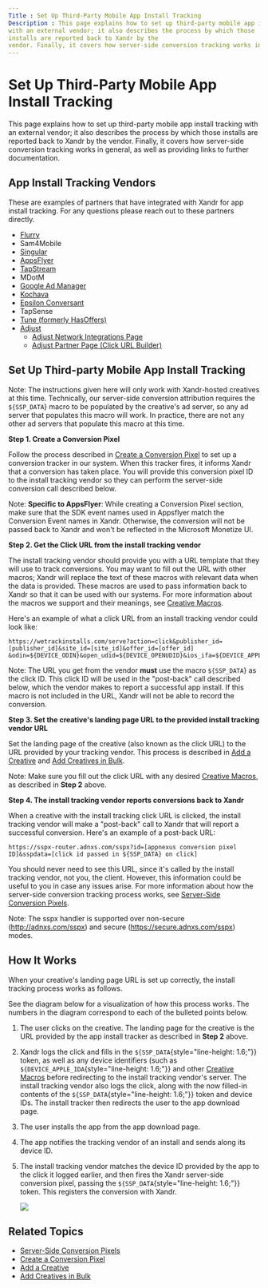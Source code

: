 ```yaml
---
Title : Set Up Third-Party Mobile App Install Tracking
Description : This page explains how to set up third-party mobile app install tracking
with an external vendor; it also describes the process by which those
installs are reported back to Xandr by the
vendor. Finally, it covers how server-side conversion tracking works in
---
```



# Set Up Third-Party Mobile App Install Tracking



This page explains how to set up third-party mobile app install tracking
with an external vendor; it also describes the process by which those
installs are reported back to Xandr by the
vendor. Finally, it covers how server-side conversion tracking works in
general, as well as providing links to further documentation.



## App Install Tracking Vendors

These are examples of partners that have integrated with
Xandr for app install tracking. For any
questions please reach out to these partners directly.

- <a href="https://www.flurry.com/" class="xref"
  target="_blank">Flurry</a>
- Sam4Mobile
- <a href="https://www.singular.net/" class="xref"
  target="_blank">Singular</a>
- <a href="https://www.appsflyer.com/" class="xref"
  target="_blank">AppsFlyer</a>
- <a href="https://tapstream.com/" class="xref"
  target="_blank">TapStream</a>
- MDotM
- <a href="https://admanager.google.com/home/" class="xref"
  target="_blank">Google Ad Manager</a>
- <a href="https://kochava.com/" class="xref" target="_blank">Kochava</a>
- <a href="https://www.conversantmedia.com/" class="xref"
  target="_blank">Epsilon Conversant</a>
- TapSense
- <a href="https://www.tune.com/" class="xref" target="_blank">Tune
  (formerly HasOffers)</a>
- <a href="https://www.adjust.com/" class="xref"
  target="_blank">Adjust</a>
  - <a href="https://docs.adjust.com/en/network-integration/" class="xref"
    target="_blank">Adjust Network Integrations Page</a>
  - <a href="https://partners.adjust.com/index.html" class="xref"
    target="_blank">Adjust Partner Page (Click URL Builder)</a>





## Set Up Third-party Mobile App Install Tracking



Note: The instructions given here will
only work with Xandr-hosted creatives at this
time. Technically, our server-side conversion attribution requires the
`${SSP_DATA`} macro to be populated by the creative's ad server, so any
ad server that populates this macro will work. In practice, there are
not any other ad servers that populate this macro at this time.



**Step 1. Create a Conversion Pixel**



Follow the process described in
<a href="create-a-conversion-pixel.html" class="xref">Create a
Conversion Pixel</a> to set up a conversion tracker in our system. When
this tracker fires, it informs Xandr that a
conversion has taken place. You will provide this conversion pixel ID to
the install tracking vendor so they can perform the server-side
conversion call described below.



Note: **Specific to AppsFlyer**: While
creating a Conversion Pixel section, make sure that the SDK event names
used in Appsflyer match the Conversion Event names in
Xandr. Otherwise, the conversion will not be
passed back to Xandr and won't be reflected in
the Microsoft Monetize UI.





**Step 2. Get the Click URL from the install tracking vendor**

The install tracking vendor should provide you with a URL template that
they will use to track conversions. You may want to fill out the URL
with other macros; Xandr will replace the text
of these macros with relevant data when the data is provided. These
macros are used to pass information back to
Xandr so that it can be used with our systems.
For more information about the macros we support and their meanings, see
<a href="creative-macros.html" class="xref"
title="You can insert creative macros into your creative third-party tags, impression trackers, landing page URLs, and third-party pixels for reporting and optimization purposes.">Creative
Macros</a>.

Here's an example of what a click URL from an install tracking vendor
could look like:

``` pre
https://wetrackinstalls.com/serve?action=click&publisher_id=[publisher_id]&site_id=[site_id]&offer_id=[offer_id] &odin=${DEVICE_ODIN}&open_udid=${DEVICE_OPENUDID}&ios_ifa=${DEVICE_APPLE_IDA}&ref_id=${SSP_DATA} 
```



Note: The URL you get from the vendor
**must** use the macro `${SSP_DATA`} as the click ID. This click ID will
be used in the "post-back" call described below, which the vendor makes
to report a successful app install. If this macro is not included in the
URL, Xandr will not be able to record the
conversion.



**Step 3. Set the creative's landing page URL to the provided install
tracking vendor URL**

Set the landing page of the creative (also known as the click URL) to
the URL provided by your tracking vendor. This process is described in
<a href="add-a-creative.html" class="xref"
title="You can add a creative by either uploading a spreadsheet or the creative files directly from your computer. Only secure content is supported.">Add
a Creative</a> and <a href="add-creatives-in-bulk.html" class="xref"
title="You can add multiple third-party, hosted, and native creatives to the Creative Manager simultaneously by either uploading a spreadsheet or the creative files directly from your computer. Only secure content is supported.">Add
Creatives in Bulk</a>.



Note: Make sure you fill out the click
URL with any desired <a href="creative-macros.html" class="xref"
title="You can insert creative macros into your creative third-party tags, impression trackers, landing page URLs, and third-party pixels for reporting and optimization purposes.">Creative
Macros</a>, as described in **Step 2** above.



**Step 4. The install tracking vendor reports conversions back to
Xandr**

When a creative with the install tracking click URL is clicked, the
install tracking vendor will make a "post-back" call to
Xandr that will report a successful conversion.
Here's an example of a post-back URL:

``` pre
https://sspx-router.adnxs.com/sspx?id=[appnexus conversion pixel ID]&sspdata=[click id passed in ${SSP_DATA} on click]
```

You should never need to see this URL, since it's called by the install
tracking vendor, not you, the client. However, this information could be
useful to you in case any issues arise. For more information about how
the server-side conversion tracking process works, see
<a href="server-side-conversion-pixels.html" class="xref">Server-Side
Conversion Pixels</a>.



<div id="ID-00006cca__note_elf_mkd_vvb" 

Note: The sspx handler is supported
over non-secure (http://adnxs.com/sspx) and secure
(https://secure.adnxs.com/sspx) modes.





## How It Works

When your creative's landing page URL is set up correctly, the install
tracking process works as follows.

See the diagram below for a visualization of how this process works. The
numbers in the diagram correspond to each of the bulleted points below.

1.  The user clicks on the creative. The landing page for the creative
    is the URL provided by the app install tracker as described in
    **Step 2** above.

2.  Xandr logs the click and fills in the
    `${SSP_DATA`{style="line-height: 1.6;"}} token, as well as any
    device identifiers (such as `${DEVICE_APPLE_IDA`{style="line-height:
    1.6;"}} and other <a href="creative-macros.html" class="xref"
    title="You can insert creative macros into your creative third-party tags, impression trackers, landing page URLs, and third-party pixels for reporting and optimization purposes.">Creative
    Macros</a> before redirecting to the install tracking vendor's
    server. The install tracking vendor also logs the click, along with
    the now filled-in contents of the `${SSP_DATA`{style="line-height:
    1.6;"}} token and device IDs. The install tracker then redirects the
    user to the app download page.

3.  The user installs the app from the app download page.

4.  The app notifies the tracking vendor of an install and sends along
    its device ID.

5.  The install tracking vendor matches the device ID provided by the
    app to the click it logged earlier, and then fires the
    Xandr server-side conversion pixel, passing
    the `${SSP_DATA`{style="line-height: 1.6;"}} token. This registers
    the conversion with Xandr.

    <img
    src="../images/set-up-third-party-mobile-app-install-tracking/third-party-app-install-tracking.png"
    class="image" />





## Related Topics

- <a href="server-side-conversion-pixels.html" class="xref">Server-Side
  Conversion Pixels</a>
- <a href="create-a-conversion-pixel.html" class="xref">Create a
  Conversion Pixel</a>
- <a href="add-a-creative.html" class="xref"
  title="You can add a creative by either uploading a spreadsheet or the creative files directly from your computer. Only secure content is supported.">Add
  a Creative</a>
- <a href="add-creatives-in-bulk.html" class="xref"
  title="You can add multiple third-party, hosted, and native creatives to the Creative Manager simultaneously by either uploading a spreadsheet or the creative files directly from your computer. Only secure content is supported.">Add
  Creatives in Bulk</a>






